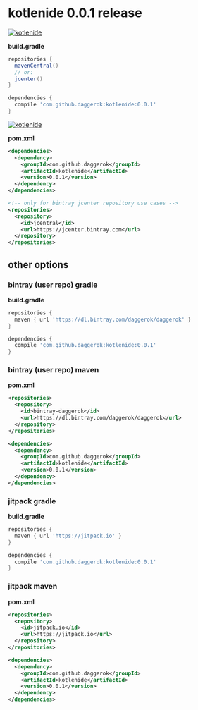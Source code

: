 # kotlenide 0.0.1 release

[![kotlenide](https://www.bintray.com/docs/images/bintray_badge_color.png)](https://bintray.com/daggerok/daggerok/kotlenide?source=watch)

**build.gradle**

```gradle
repositories {
  mavenCentral()
  // or:
  jcenter()
}

dependencies {
  compile 'com.github.daggerok:kotlenide:0.0.1'
}
```

[![kotlenide](http://maven.apache.org/images/maven-logo-black-on-white.png)](https://maven-badges.herokuapp.com/maven-central/com.github.daggerok/kotlenide)

**pom.xml**

```xml
<dependencies>
  <dependency>
    <groupId>com.github.daggerok</groupId>
    <artifactId>kotlenide</artifactId>
    <version>0.0.1</version>
  </dependency>
</dependencies>

<!-- only for bintray jcenter repository use cases -->
<repositories>
  <repository>
    <id>jcentral</id>
    <url>https://jcenter.bintray.com</url>
  </repository>
</repositories>
```

## other options

### bintray (user repo) gradle

**build.gradle**

```gradle
repositories {
  maven { url 'https://dl.bintray.com/daggerok/daggerok' }
}

dependencies {
  compile 'com.github.daggerok:kotlenide:0.0.1'
}
```

### bintray (user repo) maven

**pom.xml**

```xml
<repositories>
  <repository>
    <id>bintray-daggerok</id>
    <url>https://dl.bintray.com/daggerok/daggerok</url>
  </repository>
</repositories>

<dependencies>
  <dependency>
    <groupId>com.github.daggerok</groupId>
    <artifactId>kotlenide</artifactId>
    <version>0.0.1</version>
  </dependency>
</dependencies>
```

### jitpack gradle

**build.gradle**

```gradle
repositories {
  maven { url 'https://jitpack.io' }
}

dependencies {
  compile 'com.github.daggerok:kotlenide:0.0.1'
}
```

### jitpack maven

**pom.xml**

```xml
<repositories>
  <repository>
    <id>jitpack.io</id>
    <url>https://jitpack.io</url>
  </repository>
</repositories>

<dependencies>
  <dependency>
    <groupId>com.github.daggerok</groupId>
    <artifactId>kotlenide</artifactId>
    <version>0.0.1</version>
  </dependency>
</dependencies>
```
